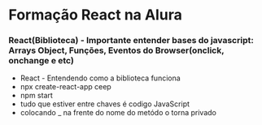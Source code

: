 # Formação React na Alura
### React(Biblioteca) - Importante entender bases do javascript: Arrays Object, Funções, Eventos do Browser(onclick, onchange e etc)

- React - Entendendo como a biblioteca funciona 
- npx create-react-app ceep
- npm start
- tudo que estiver entre chaves é codigo JavaScript
- colocando _ na frente do nome do metódo o torna privado
